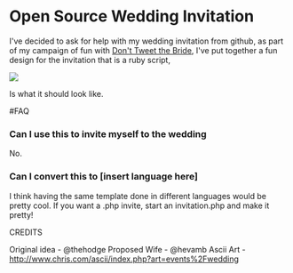 Open Source Wedding Invitation
==================

I've decided to ask for help with my wedding invitation from github, as part of my campaign of fun with <a href='http://donttweetthebride.com'>Don't Tweet the Bride</a>, I've put together a fun design for the invitation that is a ruby script,

<img src='http://i.imgur.com/X039dnJ.jpg'>

Is what it should look like.

#FAQ

### Can I use this to invite myself to the wedding

No.

### Can I convert this to [insert language here]

I think having the same template done in different languages would be pretty cool. If you want a .php invite, start an invitation.php and make it pretty!


CREDITS

Original idea - @thehodge
Proposed Wife - @hevamb
Ascii Art - http://www.chris.com/ascii/index.php?art=events%2Fwedding
